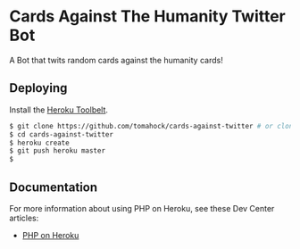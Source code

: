 # Cards Against The Humanity Twitter Bot


A Bot that twits random cards against the humanity cards!

## Deploying

Install the [Heroku Toolbelt](https://toolbelt.heroku.com/).

```sh
$ git clone https://github.com/tomahock/cards-against-twitter # or clone your own fork
$ cd cards-against-twitter
$ heroku create
$ git push heroku master
$
```

## Documentation

For more information about using PHP on Heroku, see these Dev Center articles:

- [PHP on Heroku](https://devcenter.heroku.com/categories/php)
